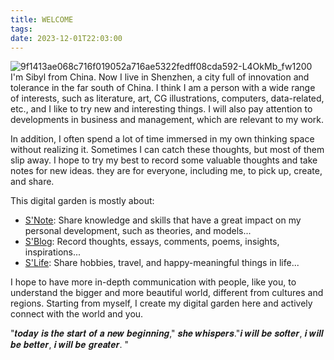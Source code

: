 ```yaml
---
title: WELCOME
tags: 
date: 2023-12-01T22:03:00
---
```

![9f1413ae068c716f019052a716ae5322fedff08cda592-L4OkMb_fw1200](https://github.com/SibylYang55/SibylYang55.github.io/assets/121019163/95904903-8047-4e19-ba92-c5278f29fe7b)
I'm Sibyl from China. Now I live in Shenzhen, a city full of innovation and tolerance in the far south of China. I think I am a person with a wide range of interests, such as literature, art, CG illustrations, computers, data-related, etc., and I like to try new and interesting things. I will also pay attention to developments in business and management, which are relevant to my work.

In addition, I often spend a lot of time immersed in my own thinking space without realizing it. Sometimes I can catch these thoughts, but most of them slip away. I hope to try my best to record some valuable thoughts and take notes for new ideas. they are for everyone, including me, to pick up, create, and share. 

This digital garden is mostly about:


- [S'Note](https://sibylyang55.github.io/S'Note/): Share knowledge and skills that have a great impact on my personal development, such as theories, and models...
- [S'Blog](https://sibylyang55.github.io/S'Blog/): Record thoughts, essays, comments, poems, insights, inspirations...
- [S'Life](https://sibylyang55.github.io/S'Life/): Share hobbies, travel, and happy-meaningful things in life...

I hope to have more in-depth communication with people, like you, to understand the bigger and more beautiful world, different from cultures and regions. Starting from myself, I create my digital garden here and actively connect with the world and you.


"𝒕𝒐𝒅𝒂𝒚 𝒊𝒔 𝒕𝒉𝒆 𝒔𝒕𝒂𝒓𝒕 𝒐𝒇 𝒂 𝒏𝒆𝒘 𝒃𝒆𝒈𝒊𝒏𝒏𝒊𝒏𝒈," 𝒔𝒉𝒆 𝒘𝒉𝒊𝒔𝒑𝒆𝒓𝒔."𝒊 𝒘𝒊𝒍𝒍 𝒃𝒆 𝒔𝒐𝒇𝒕𝒆𝒓, 𝒊 𝒘𝒊𝒍𝒍 𝒃𝒆 𝒃𝒆𝒕𝒕𝒆𝒓, 𝒊 𝒘𝒊𝒍𝒍 𝒃𝒆 𝒈𝒓𝒆𝒂𝒕𝒆𝒓. "